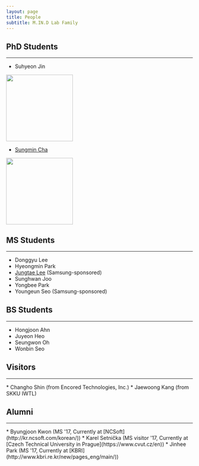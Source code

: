 ```yaml
---
layout: page
title: People
subtitle: M.IN.D Lab Family
---
```


## PhD Students
<hr>

* Suhyeon Jin  
<img src="https://raw.githubusercontent.com/mindlab-skku/mindlab-skku.github.io/master/img/Suhyeon_Jin.jpeg" width="180">

<br>

* [Sungmin Cha](https://csm9493.github.io/about/)  
<img src="https://raw.githubusercontent.com/mindlab-skku/mindlab-skku.github.io/master/img/Suhyeon_Jin.jpeg" width="180">


## MS Students
<hr>

* Donggyu Lee     
* Hyeongmin Park
* [Jungtae Lee](https://jungtae9lee.github.io/about/) (Samsung-sponsored)
* Sunghwan Joo
* Yongbee Park
* Youngeun Seo (Samsung-sponsored)

## BS Students
<hr>

* Hongjoon Ahn
* Juyeon Heo
* Seungwon Oh
* Wonbin Seo   


## Visitors
<hr>
* Changho Shin (from Encored Technologies, Inc.)
* Jaewoong Kang (from SKKU IWTL)


## Alumni
<hr>
* Byungjoon Kwon (MS '17, Currently at [NCSoft](http://kr.ncsoft.com/korean/))
* Karel Setnička (MS visitor '17, Currently at [Czech Technical University in Prague](https://www.cvut.cz/en))
* Jinhee Park (MS '17, Currently at [KBRI](http://www.kbri.re.kr/new/pages_eng/main/))

